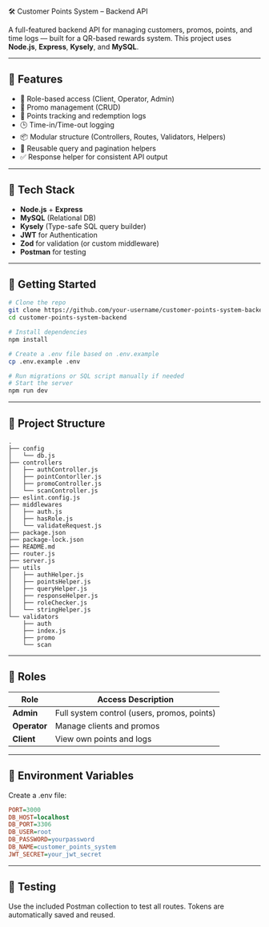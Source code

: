 🛠️ Customer Points System – Backend API

A full-featured backend API for managing customers, promos, points, and time logs — built for a QR-based rewards system. This project uses **Node.js**, **Express**, **Kysely**, and **MySQL**.

---

## 🚀 Features

- 🔐 Role-based access (Client, Operator, Admin)
- 🧾 Promo management (CRUD)
- 🎯 Points tracking and redemption logs
- 🕒 Time-in/Time-out logging
- 📦 Modular structure (Controllers, Routes, Validators, Helpers)
- 🧼 Reusable query and pagination helpers
- ✅ Response helper for consistent API output

---

## 🧱 Tech Stack

- **Node.js** + **Express**
- **MySQL** (Relational DB)
- **Kysely** (Type-safe SQL query builder)
- **JWT** for Authentication
- **Zod** for validation (or custom middleware)
- **Postman** for testing

---

## 🧪 Getting Started

```bash
# Clone the repo
git clone https://github.com/your-username/customer-points-system-backend.git
cd customer-points-system-backend

# Install dependencies
npm install

# Create a .env file based on .env.example
cp .env.example .env

# Run migrations or SQL script manually if needed
# Start the server
npm run dev
```
---

## 📁 Project Structure

```
.
├── config
│   └── db.js
├── controllers
│   ├── authController.js
│   ├── pointContorller.js
│   ├── promoController.js
│   └── scanController.js
├── eslint.config.js
├── middlewares
│   ├── auth.js
│   ├── hasRole.js
│   └── validateRequest.js
├── package.json
├── package-lock.json
├── README.md
├── router.js
├── server.js
├── utils
│   ├── authHelper.js
│   ├── pointsHelper.js
│   ├── queryHelper.js
│   ├── responseHelper.js
│   ├── roleChecker.js
│   └── stringHelper.js
└── validators
    ├── auth
    ├── index.js
    ├── promo
    └── scan
```

---

## 🧾 Roles

| Role         | Access Description                          |
| ------------ | ------------------------------------------- |
| **Admin**    | Full system control (users, promos, points) |
| **Operator** | Manage clients and promos                   |
| **Client**   | View own points and logs                    |


---

## 🧰 Environment Variables

Create a .env file:
```.ini
PORT=3000
DB_HOST=localhost
DB_PORT=3306
DB_USER=root
DB_PASSWORD=yourpassword
DB_NAME=customer_points_system
JWT_SECRET=your_jwt_secret
```

---

## 🧪 Testing

Use the included Postman collection to test all routes. Tokens are automatically saved and reused.